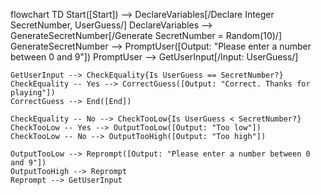 
flowchart TD
    Start([Start]) --> DeclareVariables[/Declare Integer SecretNumber, UserGuess/]
    DeclareVariables --> GenerateSecretNumber[/Generate SecretNumber = Random(10)/]
    GenerateSecretNumber --> PromptUser([Output: "Please enter a number between 0 and 9"])
    PromptUser --> GetUserInput[/Input: UserGuess/]
    
    GetUserInput --> CheckEquality{Is UserGuess == SecretNumber?}
    CheckEquality -- Yes --> CorrectGuess([Output: "Correct. Thanks for playing"])
    CorrectGuess --> End([End])
    
    CheckEquality -- No --> CheckTooLow{Is UserGuess < SecretNumber?}
    CheckTooLow -- Yes --> OutputTooLow([Output: "Too low"])
    CheckTooLow -- No --> OutputTooHigh([Output: "Too high"])
    
    OutputTooLow --> Reprompt([Output: "Please enter a number between 0 and 9"])
    OutputTooHigh --> Reprompt
    Reprompt --> GetUserInput




    

